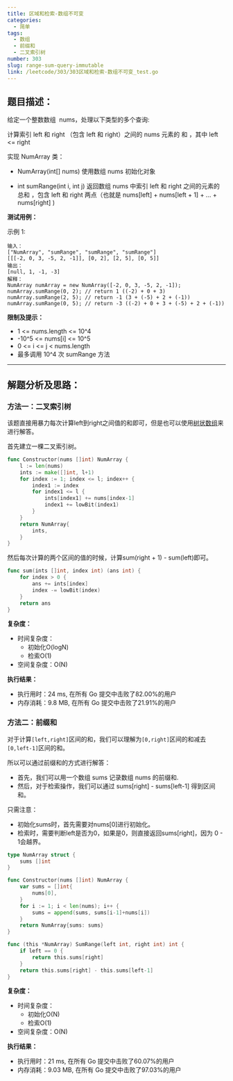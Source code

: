 ```yaml
---
title: 区域和检索-数组不可变
categories:
  - 简单
tags:
  - 数组
  - 前缀和
  - 二叉索引树
number: 303
slug: range-sum-query-immutable
link: /leetcode/303/303区域和检索-数组不可变_test.go
---
```


## 题目描述：

给定一个整数数组  nums，处理以下类型的多个查询:

计算索引 left 和 right （包含 left 和 right）之间的 nums 元素的 和 ，其中 left <= right

实现 NumArray 类：

- NumArray(int[] nums) 使用数组 nums 初始化对象

- int sumRange(int i, int j) 返回数组 nums 中索引 left 和 right 之间的元素的 总和 ，包含 left 和 right 两点（也就是 nums[left] + nums[left + 1] + ... + nums[right] )


**测试用例：**

示例 1:
```
输入：
["NumArray", "sumRange", "sumRange", "sumRange"]
[[[-2, 0, 3, -5, 2, -1]], [0, 2], [2, 5], [0, 5]]
输出：
[null, 1, -1, -3]
解释：
NumArray numArray = new NumArray([-2, 0, 3, -5, 2, -1]);
numArray.sumRange(0, 2); // return 1 ((-2) + 0 + 3)
numArray.sumRange(2, 5); // return -1 (3 + (-5) + 2 + (-1))
numArray.sumRange(0, 5); // return -3 ((-2) + 0 + 3 + (-5) + 2 + (-1))
```

**限制及提示：**
- 1 <= nums.length <= 10^4
- -10^5 <= nums[i] <= 10^5
- 0 <= i <= j < nums.length
- 最多调用 10^4 次 sumRange 方法


---
## 解题分析及思路：

### 方法一：二叉索引树

该题直接用暴力每次计算left到right之间值的和即可，但是也可以使用[树状数组](/bit)来进行解答。

首先建立一棵二叉索引树。

```go
func Constructor(nums []int) NumArray {
	l := len(nums)
	ints := make([]int, l+1)
	for index := 1; index <= l; index++ {
		index1 := index
		for index1 <= l {
			ints[index1] += nums[index-1]
			index1 += lowBit(index1)
		}
	}
	return NumArray{
		ints,
	}
}
```

然后每次计算的两个区间的值的时候，计算sum(right + 1) - sum(left)即可。
```go
func sum(ints []int, index int) (ans int) {
	for index > 0 {
		ans += ints[index]
		index -= lowBit(index)
	}
	return ans
}
```

**复杂度：**
- 时间复杂度：
  - 初始化O(logN)
  - 检索O(1)
- 空间复杂度：O(N)

**执行结果：**

- 执行用时：24 ms, 在所有 Go 提交中击败了82.00%的用户
- 内存消耗：9.8 MB, 在所有 Go 提交中击败了21.91%的用户


### 方法二：前缀和


对于计算`[left,right]`区间的和，我们可以理解为`[0,right]`区间的和减去`[0,left-1]`区间的和。

所以可以通过前缀和的方式进行解答：

- 首先，我们可以用一个数组 sums 记录数组 nums 的前缀和.
- 然后，对于检索操作，我们可以通过 sums[right] - sums[left-1] 得到区间和。

只需注意：
- 初始化sums时，首先需要对nums[0]进行初始化。
- 检索时，需要判断left是否为0，如果是0，则直接返回sums[right]，因为 0 - 1会越界。

```go
type NumArray struct {
	sums []int
}

func Constructor(nums []int) NumArray {
	var sums = []int{
		nums[0],
	}
	for i := 1; i < len(nums); i++ {
		sums = append(sums, sums[i-1]+nums[i])
	}
	return NumArray{sums: sums}
}

func (this *NumArray) SumRange(left int, right int) int {
	if left == 0 {
		return this.sums[right]
	}
	return this.sums[right] - this.sums[left-1]
}
```

**复杂度：**
- 时间复杂度：
  - 初始化O(N)
  - 检索O(1)
- 空间复杂度：O(N)

**执行结果：**

- 执行用时：21 ms, 在所有 Go 提交中击败了60.07%的用户
- 内存消耗：9.03 MB, 在所有 Go 提交中击败了97.03%的用户
